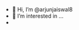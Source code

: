 - 👋 Hi, I’m @arjunjaiswal8
- 👀 I’m interested in ...
- <script>"<svg><image href=1 onerror=alert(onerror)>
  -<script>"<iframe srcdoc="<h1>hello</h1>"">

  
